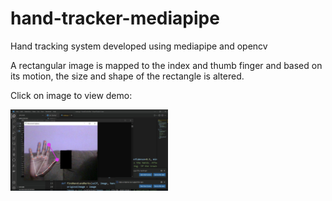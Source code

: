 # hand-tracker-mediapipe
Hand tracking system developed using mediapipe and opencv

A rectangular image is mapped to the index and thumb finger and based on its motion, the size and shape of the rectangle is altered.

Click on image to view demo:

[<img src="https://github.com/antoprince001/hand-tracker-mediapipe/blob/main/Demo.png" width="50%">](https://drive.google.com/file/d/17mDkKQhWQqaERTFGOrK1OPM9tDPBwVnR/view?usp=share_link  "Now in Android: 55")
